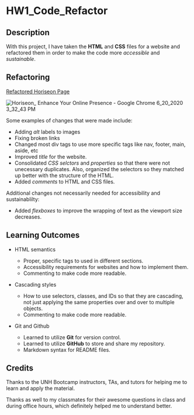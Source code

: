 # HW1_Code_Refactor

## Description

With this project, I have taken the **HTML** and **CSS** files for a website and refactored them in order to make the code more _accessible_ and _sustainable_.

## Refactoring

[Refactored Horiseon Page](https://livesinroom29.github.io/HW1_Code_Refactor/)

![Horiseon_ Enhance Your Online Presence - Google Chrome 6_20_2020 3_32_43 PM](https://user-images.githubusercontent.com/61219066/85210221-0ac6c680-b30c-11ea-8ae4-3f066ff9e47b.png)

Some examples of changes that were made include:
* Adding _alt_ labels to images
* Fixing broken links
* Changed most div tags to use more specific tags like nav, footer, main, aside, etc
* Improved _title_ for the website.
* Consolidated _CSS selctors_ and _properties_ so that there were not unecessary duplicates. Also, organized the selectors so they matched up better with the structure of the HTML.
* Added _comments_ to HTML and CSS files.

Additional changes not necessarily needed for accessibility and sustainablilty:
* Added _flexboxes_ to improve the wrapping of text as the viewport size decreases.


## Learning Outcomes

* HTML semantics
  * Proper, specific tags to used in different sections.
  * Accessibility requirements for websites and how to implement them.
  * Commenting to make code more readable.


* Cascading styles
  * How to use selectors, classes, and IDs so that they are cascading, not just applying the same properties over and over to multiple objects.
  * Commenting to make code more readable.
 
 * Git and Github
   * Learned to utilize **Git** for version control.
   * Learned to utilize **GitHub** to store and share my repository.
   * Markdown syntax for README files.


## Credits

Thanks to the UNH Bootcamp instructors, TAs, and tutors for helping me to learn and apply the material.

Thanks as well to my classmates for their awesome questions in class and during office hours, which definitely helped me to understand better.

